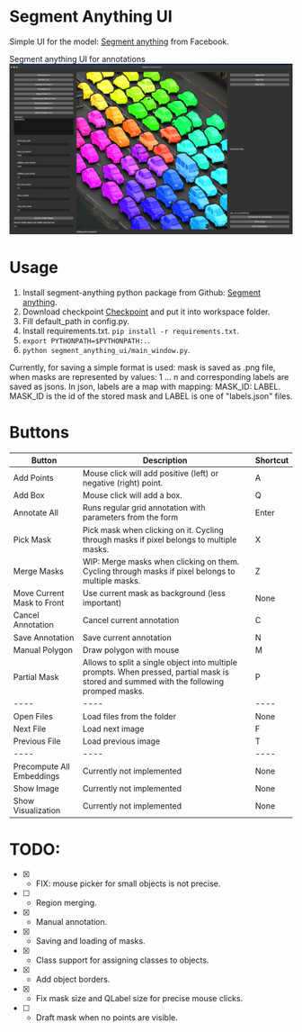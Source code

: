 # Segment Anything UI
Simple UI for the model: [Segment anything](https://github.com/facebookresearch/segment-anything) from Facebook.


Segment anything UI for annotations
![GUI](./assets/example.png)



# Usage

 1. Install segment-anything python package from Github: [Segment anything](https://github.com/facebookresearch/segment-anything).
 2. Download checkpoint [Checkpoint](https://dl.fbaipublicfiles.com/segment_anything/sam_vit_h_4b8939.pth) and put it into workspace folder.
 3. Fill default_path in config.py.
 4. Install requirements.txt. ```pip install -r requirements.txt```.
 5. ```export PYTHONPATH=$PYTHONPATH:.```.
 6. ```python segment_anything_ui/main_window.py```.

Currently, for saving a simple format is used: mask is saved as .png file, when masks are represented by values: 1 ... n and corresponding labels are saved as jsons. In json, labels are a map with mapping: MASK_ID: LABEL. MASK_ID is the id of the stored mask and LABEL is one of "labels.json" files.

# Buttons

| **Button** | **Description** | **Shortcut** |
| --- | --- | --- |
| Add Points | Mouse click will add positive (left) or negative (right) point. | A |
| Add Box | Mouse click will add a box. | Q |
| Annotate All | Runs regular grid annotation with parameters from the form | Enter |
| Pick Mask | Pick mask when clicking on it. Cycling through masks if pixel belongs to multiple masks. | X |
| Merge Masks | WIP: Merge masks when clicking on them. Cycling through masks if pixel belongs to multiple masks. | Z |
| Move Current Mask to Front | Use current mask as background (less important) | None |
| Cancel Annotation | Cancel current annotation | C |
| Save Annotation | Save current annotation | N |
| Manual Polygon | Draw polygon with mouse | M |
| Partial Mask | Allows to split a single object into multiple prompts. When pressed, partial mask is stored and summed with the following promped masks. | P |
| ---- | ---- | ---- |
| Open Files | Load files from the folder | None |
| Next File | Load next image | F |
| Previous File | Load previous image | T |
| ---- | ---- | ---- |
| Precompute All Embeddings | Currently not implemented | None |
| Show Image | Currently not implemented | None |
| Show Visualization | Currently not implemented | None |

# TODO:

 - [x] - FIX: mouse picker for small objects is not precise.
 - [ ] - Region merging.
 - [x] - Manual annotation.
 - [x] - Saving and loading of masks.
 - [x] - Class support for assigning classes to objects.
 - [x] - Add object borders.
 - [x] - Fix mask size and QLabel size for precise mouse clicks.
 - [ ] - Draft mask when no points are visible.